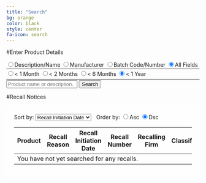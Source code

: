 ```yaml
---
title: "Search"
bg: orange
color: black
style: center
fa-icon: search
---
```


#Enter Product Details

<div class="searchform">
	<span style="margin-top: 5px; width: 100%;">
		<span style="white-space: nowrap;"><input type="radio" name="searchtype" id="radioDesc" value="product_description">Description/Name</input></span>
		<span style="white-space: nowrap;"><input type="radio" name="searchtype" id="radioManu" value="product_description.recalling_firm">Manufacturer</input></span>
		<span style="white-space: nowrap;"><input type="radio" name="searchtype" id="radioBatc" value="code_info.product_description">Batch Code/Number</input></span>
		<span style="white-space: nowrap;"><input type="radio" name="searchtype" id="radioAny" value="" checked="checked">All Fields</input></span>
	</span>
	<hr style="width: 100%; margin-bottom: 2px; margin-top: 2px;"/>
	<span style="margin-top: 5px; width: 100%;">
		<span style="white-space: nowrap;"><input type="radio" name="searchdate" id="radioMonth" value="">&lt; 1 Month</input></span>
		<span style="white-space: nowrap;"><input type="radio" name="searchdate" id="radioTwoMonth" value="">&lt; 2 Months</input></span>
		<span style="white-space: nowrap;"><input type="radio" name="searchdate" id="radioSixMonth" value="">&lt; 6 Months</input></span>
		<span style="white-space: nowrap;"><input type="radio" name="searchdate" id="radioTwelveMonth" value="" checked="checked">&lt; 1 Year</input></span>
	</span>
	<hr style="width: 100%; margin-bottom: 2px; margin-top: 5px;"/>
	<input id="searchTextbox" type="text" placeholder="Product name or description.">
	<button id="searchButton">
		Search
	</button>
</div>

#Recall Notices

<div class="table-responsive" style="background-color: rgba(255, 255, 255, .8); border-radius: 10px; padding: 20px;">
	<div style="width: 100%;">
		<span>
			Sort by: 
			<select id="sortSelect" style="display: inline-block; margin-right: 10px;">
				<option value="0">Product Description</option>
				<option value="1">Recall Reason</option>
				<option value="2" selected="selected">Recall Initiation Date</option>
				<option value="3">Recall Number</option>
				<option value="4">Recalling Firm</option>
				<option value="5">Classification</option>
				<option value="6">Code Information</option>
				<option value="7">Distribution Pattern</option>
			</select>
			Order by: 
			<span style="white-space: nowrap;"><input type="radio" name="searchasc" id="radioAsc" value="">Asc</input></span>
			<span style="white-space: nowrap;"><input type="radio" name="searchasc" id="radioDsc" value="" checked="checked">Dsc</input></span>
		</span>
	</div>
	<div class="scrolling">
		<table id="themeTable" class="table">
			<thead>
				<tr>
					<th>Product</th>
					<th>Recall Reason</th>
					<th>Recall Initiation Date</th>
					<th>Recall Number</th>
					<th>Recalling Firm</th>
					<th>Classification</th>
					<th>Code Info</th>
					<th>Distribution Pattern</th>
				</tr>
			</thead>
			<tbody id="table_body">
				<tr>
					<td colspan="8">You have not yet searched for any recalls.</td>
				</tr>
			</tbody>
		</table>
	</div>
</div>

<div id="shareDiv" style="background-color: rgba(255, 255, 255, .8); border-radius: 10px; padding: 20px; width: 100%; display: none; margin-top: 10px;">
	<h3 style="float: left;">Share Results:</h3>
	<h3 style="float: right; margin-left: 5px; margin-right: 5px; padding-left: 0px; padding-right: 0px;">
		<a style="float: right;" id="shareTwitter" href="/" target="_blank" alt="Share on Twitter!"><i class="fa fa-twitter"></i></a>
	</h3>
	<h3 style="float: right; margin-left: 5px; margin-right: 5px; padding-left: 0px; padding-right: 0px;">
		<a style="float: right;" id="shareFacebook" href="/" target="_blank" alt="Share on Facebook!"><i class="fa fa-facebook"></i></a>
	</h3>
	<h3 style="float: right; margin-left: 5px; margin-right: 5px; padding-left: 0px; padding-right: 0px;">
		<a style="float: right;" id="shareGoogle" href="/" target="_blank" alt="Share on Google+!"><i class="fa fa-google-plus"></i></a>
	</h3>
		
	<input type="textbox" style="width: 100%;" id="searchURL"></input>
</div>
